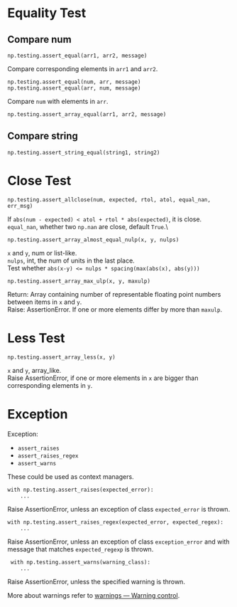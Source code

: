 # Equality Test
## Compare num
```python3
np.testing.assert_equal(arr1, arr2, message)
```
Compare corresponding elements in `arr1` and `arr2`.

```python3
np.testing.assert_equal(num, arr, message)
np.testing.assert_equal(arr, num, message)
```
Compare `num` with elements in `arr`.

```python3
np.testing.assert_array_equal(arr1, arr2, message)
```

## Compare string
```python3
np.testing.assert_string_equal(string1, string2)
```

# Close Test
```python3
np.testing.assert_allclose(num, expected, rtol, atol, equal_nan, err_msg)
```
If `abs(num - expected) < atol + rtol * abs(expected)`, it is close.\
`equal_nan`, whether two `np.nan` are close, default `True`.\

```python3
np.testing.assert_array_almost_equal_nulp(x, y, nulps)
```
`x` and `y`, num or list-like.\
`nulps`, int, the num of units in the last place.\
Test whether `abs(x-y) <= nulps * spacing(max(abs(x), abs(y)))`

```python3
np.testing.assert_array_max_ulp(x, y, maxulp)
```
Return:
Array 
containing number of 
representable floating point numbers 
between items in `x` and `y`.\
Raise:
AssertionError.
If one or more elements differ by more than `maxulp`.




# Less Test
```python3
np.testing.assert_array_less(x, y)
```
`x` and `y`, array_like.\
Raise AssertionError, 
if one or more elements in `x` 
are bigger than corresponding elements in `y`.

# Exception
Exception:
- `assert_raises`
- `assert_raises_regex`
- `assert_warns`

These could be used as context managers.

```python3
with np.testing.assert_raises(expected_error):
    ...
```
Raise AssertionError,
unless an exception of class `expected_error` is thrown.

```python3
with np.testing.assert_raises_regex(expected_error, expected_regex):
    ...
```
Raise AssertionError,
unless an exception of class `exception_error` and with message that matches `expected_regexp` is thrown.

```python3
 with np.testing.assert_warns(warning_class):
    ...
```
Raise AssertionError,
unless the specified warning is thrown.

More about warnings refer to [warnings — Warning control](https://docs.python.org/3/library/warnings.html).